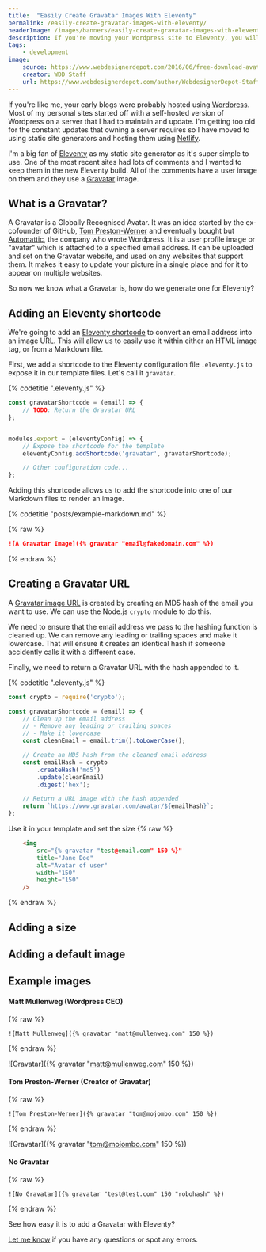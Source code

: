 ```yaml
---
title:  "Easily Create Gravatar Images With Eleventy"
permalink: /easily-create-gravatar-images-with-eleventy/
headerImage: /images/banners/easily-create-gravatar-images-with-eleventy.jpg
description: If you're moving your Wordpress site to Eleventy, you will want to convert your Gravatar images too. Find out how easy it is using an Eleventy shortcode.
tags:
    - development
image:
    source: https://www.webdesignerdepot.com/2016/06/free-download-avatar-vector-collection/
    creator: WDD Staff
    url: https://www.webdesignerdepot.com/author/WebdesignerDepot-Staff
---
```


If you're like me, your early blogs were probably hosted using [Wordpress](https://en-gb.wordpress.org/). Most of my personal sites started off with a self-hosted version of Wordpress on a server that I had to maintain and update. I'm getting too old for the constant updates that owning a server requires so I have moved to using static site generators and hosting them using [Netlify](https://netlify.com).

I'm a big fan of [Eleventy](https://www.11ty.dev/) as my static site generator as it's super simple to use. One of the most recent sites had lots of comments and I wanted to keep them in the new Eleventy build. All of the comments have a user image on them and they use a [Gravatar](https://en.gravatar.com/) image. 

## What is a Gravatar?

A Gravatar is a Globally Recognised Avatar. It was an idea started by the ex-cofounder of GitHub, [Tom Preston-Werner](https://en.wikipedia.org/wiki/Tom_Preston-Werner) and eventually bought but [Automattic](https://automattic.com/), the company who wrote Wordpress. It is a user profile image or "avatar" which is attached to a specified email address. It can be uploaded and set on the Gravatar website, and used on any websites that support them. It makes it easy to update your picture in a single place and for it to appear on multiple websites.

So now we know what a Gravatar is, how do we generate one for Eleventy?

## Adding an Eleventy shortcode

We're going to add an [Eleventy shortcode](https://www.11ty.dev/docs/shortcodes/) to convert an email address into an image URL. This will allow us to easily use it within either an HTML image tag, or from a Markdown file.

First, we add a shortcode to the Eleventy configuration file `.eleventy.js` to expose it in our template files. Let's call it `gravatar`.

{% codetitle ".eleventy.js" %}

```javascript
const gravatarShortcode = (email) => {
    // TODO: Return the Gravatar URL
};


modules.export = (eleventyConfig) => {
    // Expose the shortcode for the template
    eleventyConfig.addShortcode('gravatar', gravatarShortcode);

    // Other configuration code...
};
```

Adding this shortcode allows us to add the shortcode into one of our Markdown files to render an image.

{% codetitle "posts/example-markdown.md" %}

{% raw %}
```markdown
![A Gravatar Image]({% gravatar "email@fakedomain.com" %})
```
{% endraw %}

## Creating a Gravatar URL

A [Gravatar image URL](https://en.gravatar.com/site/implement/images/) is created by creating an MD5 hash of the email you want to use. We can use the Node.js `crypto` module to do this.

We need to ensure that the email address we pass to the hashing function is cleaned up. We can remove any leading or trailing spaces and make it lowercase. That will ensure it creates an identical hash if someone accidently calls it with a different case.

Finally, we need to return a Gravatar URL with the hash appended to it.

{% codetitle ".eleventy.js" %}

```js
const crypto = require('crypto');

const gravatarShortcode = (email) => {
    // Clean up the email address
    // - Remove any leading or trailing spaces
    // - Make it lowercase
    const cleanEmail = email.trim().toLowerCase();

    // Create an MD5 hash from the cleaned email address
    const emailHash = crypto
        .createHash('md5')
        .update(cleanEmail)
        .digest('hex');

    // Return a URL image with the hash appended
    return `https://www.gravatar.com/avatar/${emailHash}`;
};
```

Use it in your template and set the size
{% raw %}
```html
    <img
        src="{% gravatar "test@email.com" 150 %}" 
        title="Jane Doe"
        alt="Avatar of user"
        width="150"
        height="150"
    />
```
{% endraw %}

## Adding a size

## Adding a default image

## Example images

#### Matt Mullenweg (Wordpress CEO)

{% raw %}
```liquid
![Matt Mullenweg]({% gravatar "matt@mullenweg.com" 150 %})
```
{% endraw %}

![Gravatar]({% gravatar "matt@mullenweg.com" 150 %})

#### Tom Preston-Werner (Creator of Gravatar)
{% raw %}
```liquid
![Tom Preston-Werner]({% gravatar "tom@mojombo.com" 150 %})
```
{% endraw %}

![Gravatar]({% gravatar "tom@mojombo.com" 150 %})

#### No Gravatar
{% raw %}
```liquid
![No Gravatar]({% gravatar "test@test.com" 150 "robohash" %})
```
{% endraw %}

See how easy it is to add a Gravatar with Eleventy?

[Let me know](/contact/) if you have any questions or spot any errors.